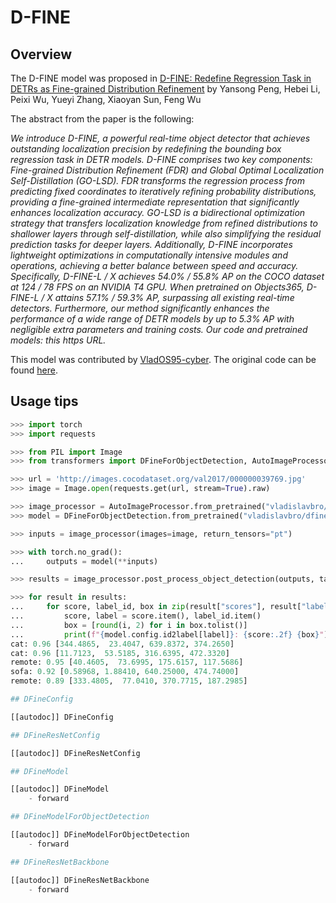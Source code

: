 <!--Copyright 2025 The HuggingFace Team. All rights reserved.

Licensed under the Apache License, Version 2.0 (the "License"); you may not use this file except in compliance with
the License. You may obtain a copy of the License at

http://www.apache.org/licenses/LICENSE-2.0

Unless required by applicable law or agreed to in writing, software distributed under the License is distributed on
an "AS IS" BASIS, WITHOUT WARRANTIES OR CONDITIONS OF ANY KIND, either express or implied. See the License for the
specific language governing permissions and limitations under the License.

⚠️ Note that this file is in Markdown but contain specific syntax for our doc-builder (similar to MDX) that may not be
rendered properly in your Markdown viewer.

-->

# D-FINE

## Overview

The D-FINE model was proposed in [D-FINE: Redefine Regression Task in DETRs as Fine-grained Distribution Refinement](https://arxiv.org/abs/2410.13842) by
Yansong Peng, Hebei Li, Peixi Wu, Yueyi Zhang, Xiaoyan Sun, Feng Wu

The abstract from the paper is the following:

*We introduce D-FINE, a powerful real-time object detector that achieves outstanding localization precision by redefining the bounding box regression task in DETR models. D-FINE comprises two key components: Fine-grained Distribution Refinement (FDR) and Global Optimal Localization Self-Distillation (GO-LSD). 
FDR transforms the regression process from predicting fixed coordinates to iteratively refining probability distributions, providing a fine-grained intermediate representation that significantly enhances localization accuracy. GO-LSD is a bidirectional optimization strategy that transfers localization knowledge from refined distributions to shallower layers through self-distillation, while also simplifying the residual prediction tasks for deeper layers. Additionally, D-FINE incorporates lightweight optimizations in computationally intensive modules and operations, achieving a better balance between speed and accuracy. Specifically, D-FINE-L / X achieves 54.0% / 55.8% AP on the COCO dataset at 124 / 78 FPS on an NVIDIA T4 GPU. When pretrained on Objects365, D-FINE-L / X attains 57.1% / 59.3% AP, surpassing all existing real-time detectors. Furthermore, our method significantly enhances the performance of a wide range of DETR models by up to 5.3% AP with negligible extra parameters and training costs. Our code and pretrained models: this https URL.*

This model was contributed by [VladOS95-cyber](https://github.com/VladOS95-cyber). 
The original code can be found [here](https://github.com/Peterande/D-FINE).

## Usage tips 

```py
>>> import torch
>>> import requests

>>> from PIL import Image
>>> from transformers import DFineForObjectDetection, AutoImageProcessor

>>> url = 'http://images.cocodataset.org/val2017/000000039769.jpg'
>>> image = Image.open(requests.get(url, stream=True).raw)

>>> image_processor = AutoImageProcessor.from_pretrained("vladislavbro/dfine_x_coco")
>>> model = DFineForObjectDetection.from_pretrained("vladislavbro/dfine_x_coco")

>>> inputs = image_processor(images=image, return_tensors="pt")

>>> with torch.no_grad():
...     outputs = model(**inputs)

>>> results = image_processor.post_process_object_detection(outputs, target_sizes=torch.tensor([(image.height, image.width)]), threshold=0.5)

>>> for result in results:
...     for score, label_id, box in zip(result["scores"], result["labels"], result["boxes"]):
...         score, label = score.item(), label_id.item()
...         box = [round(i, 2) for i in box.tolist()]
...         print(f"{model.config.id2label[label]}: {score:.2f} {box}")
cat: 0.96 [344.4865,  23.4047, 639.8372, 374.2650]
cat: 0.96 [11.7123,  53.5185, 316.6395, 472.3320]
remote: 0.95 [40.4605,  73.6995, 175.6157, 117.5686]
sofa: 0.92 [0.58968, 1.88410, 640.25000, 474.74000]
remote: 0.89 [333.4805,  77.0410, 370.7715, 187.2985]

## DFineConfig

[[autodoc]] DFineConfig

## DFineResNetConfig

[[autodoc]] DFineResNetConfig

## DFineModel

[[autodoc]] DFineModel
    - forward

## DFineModelForObjectDetection

[[autodoc]] DFineModelForObjectDetection
    - forward

## DFineResNetBackbone

[[autodoc]] DFineResNetBackbone
    - forward